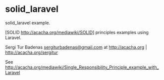 # solid_laravel
solid_laravel example. 

[SOLID http://acacha.org/mediawiki/SOLID] principles examples using Laravel.

Sergi Tur Badenas sergiturbadenas@gmail.com at http://acacha.org | http://acacha.org/sergitur

See http://acacha.org/mediawiki/Single_Responsibility_Principle_example_with_Laravel

